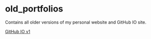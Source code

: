 # old_portfolios
Contains all older versions of my personal website and GitHub IO site.

[GitHub IO v1](https://deezombiedude612.github.io/old_portfolios/github-io_v1)
